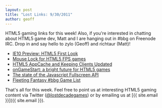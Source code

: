 ```yaml
---
layout: post
title: "Lost Links: 9/30/2011"
author: geoff
---
```

HTML5 gaming links for this week! Also, if you're interested in chatting about HTML5 game dev, Matt and I are hanging out in #bbg on Freenode IRC. Drop in and say hello to zylo (Geoff) and richtaur (Matt)!

* [IE10 Preview: HTML5 First Look][1]
* [Mouse Lock for HTML5 FPS games][2]
* [HTML5 AppCache and Keeping Clients Updated][3]
* [onGameStart: a bright future for HTML5 games][4]
* [The state of the Javascript Fullscreen API][5]
* [Fleeting Fantasy #bbg Game List][6]

That's all for this week. Feel free to point us at interesting HTML5 gaming content via Twitter ([@lostdecadegames](https://twitter.com/#!/lostdecadegames)) or by emailing us at [{{ site.email }}]({{ site.email }}).

[1]: http://www.sencha.com/blog/ie10-preview-html5-first-look/
[2]: http://blog.sethladd.com/2011/09/mouse-lock-for-html5-fps-games.html
[3]: http://blog.gopherwoodstudios.com/2011/09/html5-appcache-and-keeping-clients.html
[4]: http://blog.pusher.com/2011/9/26/ongamestart-a-bright-future-for-html5-games
[5]: http://blog.tojicode.com/2011/09/state-of-javascript-fullscreen-api.html
[6]: http://fleetingfantasy.com/game-list

